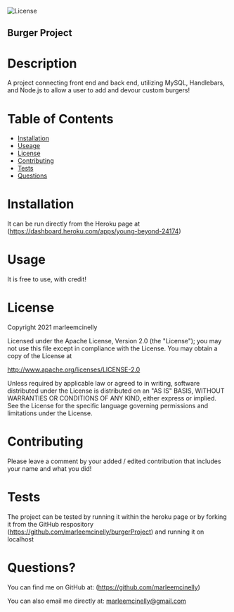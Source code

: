 ![License](https://img.shields.io/badge/License-Apache%202.0-blue.svg)

 ## Burger Project

 # Description

 A project connecting front end and back end, utilizing MySQL, Handlebars, and Node.js to allow a user to add and devour custom burgers!

 # Table of Contents

 * [Installation](#-installation)
 * [Useage](#-usage)
 * [License](#-license)
 * [Contributing](#-contributing)
 * [Tests](#-tests)
 * [Questions](#-questions)

 # Installation

 It can be run directly from the Heroku page at (https://dashboard.heroku.com/apps/young-beyond-24174)

 # Usage

 It is free to use, with credit!

 # License

 Copyright 2021 marleemcinelly

 Licensed under the Apache License, Version 2.0 (the "License");
 you may not use this file except in compliance with the License.
 You may obtain a copy of the License at

 http://www.apache.org/licenses/LICENSE-2.0

 Unless required by applicable law or agreed to in writing, software
 distributed under the License is distributed on an "AS IS" BASIS,
 WITHOUT WARRANTIES OR CONDITIONS OF ANY KIND, either express or implied.
 See the License for the specific language governing permissions and
 limitations under the License.

 # Contributing

 Please leave a comment by your added / edited contribution that includes your name and what you did!

 # Tests

 The project can be tested by running it within the heroku page or by forking it from the GitHub respository (https://github.com/marleemcinelly/burgerProject) and running it on localhost

 # Questions?

 You can find me on GitHub at: (https://github.com/marleemcinelly)

 You can also email me directly at: marleemcinelly@gmail.com 

